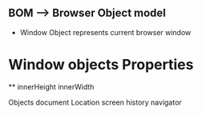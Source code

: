 ## BOM --> Browser Object model

- Window Object represents current browser window

# Window objects Properties

** innerHeight
innerWidth

Objects
document
Location
screen
history
navigator
